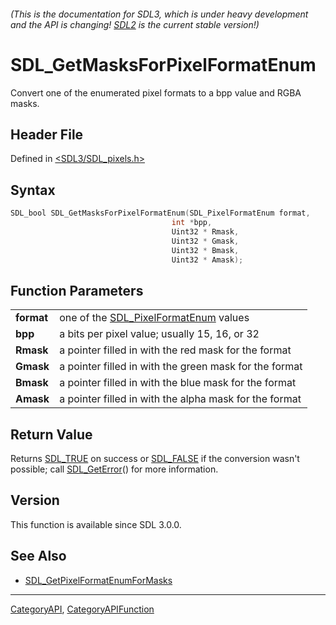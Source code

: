 ###### (This is the documentation for SDL3, which is under heavy development and the API is changing! [SDL2](https://wiki.libsdl.org/SDL2/) is the current stable version!)
# SDL_GetMasksForPixelFormatEnum

Convert one of the enumerated pixel formats to a bpp value and RGBA masks.

## Header File

Defined in [<SDL3/SDL_pixels.h>](https://github.com/libsdl-org/SDL/blob/main/include/SDL3/SDL_pixels.h)

## Syntax

```c
SDL_bool SDL_GetMasksForPixelFormatEnum(SDL_PixelFormatEnum format,
                                    int *bpp,
                                    Uint32 * Rmask,
                                    Uint32 * Gmask,
                                    Uint32 * Bmask,
                                    Uint32 * Amask);

```

## Function Parameters

|                |                                                              |
| -------------- | ------------------------------------------------------------ |
| **format**     | one of the [SDL_PixelFormatEnum](SDL_PixelFormatEnum) values |
| **bpp**        | a bits per pixel value; usually 15, 16, or 32                |
| **Rmask**      | a pointer filled in with the red mask for the format         |
| **Gmask**      | a pointer filled in with the green mask for the format       |
| **Bmask**      | a pointer filled in with the blue mask for the format        |
| **Amask**      | a pointer filled in with the alpha mask for the format       |

## Return Value

Returns [SDL_TRUE](SDL_TRUE) on success or [SDL_FALSE](SDL_FALSE) if the
conversion wasn't possible; call [SDL_GetError](SDL_GetError)() for more
information.

## Version

This function is available since SDL 3.0.0.

## See Also

- [SDL_GetPixelFormatEnumForMasks](SDL_GetPixelFormatEnumForMasks)

----
[CategoryAPI](CategoryAPI), [CategoryAPIFunction](CategoryAPIFunction)

